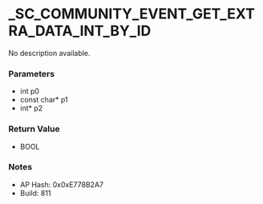 # _SC_COMMUNITY_EVENT_GET_EXTRA_DATA_INT_BY_ID

No description available.

### Parameters
* int p0
* const char* p1
* int* p2

### Return Value
* BOOL

### Notes
* AP Hash: 0x0xE778B2A7
* Build: 811

